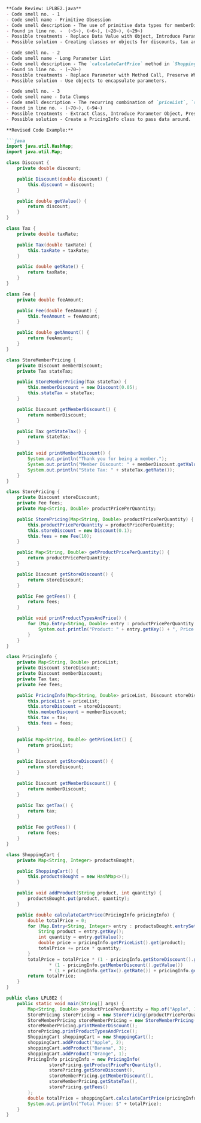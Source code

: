 ```markdown
**Code Review: LPLBE2.java**
- Code smell no. - 1
- Code smell name - Primitive Obsession
- Code smell description - The use of primitive data types for memberDiscount, stateTax, storeDiscount, and fees in the code rather than creating objects that better represent the concepts they encapsulate.
- Found in line no. -  (~5~), (~6~), (~28~), (~29~)
- Possible treatments - Replace Data Value with Object, Introduce Parameter Object or Preserve Whole Object, Replace Type Code with Class, Replace Type Code with Subclasses or Replace Type Code with State/Strategy.
- Possible solution - Creating classes or objects for discounts, tax and fees can improve code readability and maintainability.

- Code smell no. - 2
- Code smell name - Long Parameter List
- Code smell description - The `calculateCartPrice` method in `ShoppingCartBad` takes five parameters, which is considered excessive and can lead to errors and confusion.
- Found in line no. - (~70~)
- Possible treatments - Replace Parameter with Method Call, Preserve Whole Object, Introduce Parameter Object.
- Possible solution - Use objects to encapsulate parameters.

- Code smell no. - 3
- Code smell name - Data Clumps
- Code smell description - The recurring combination of `priceList`, `storeDiscount`, `memberDiscount`, `tax`, and `fees` suggests that these could be bundled into an object.
- Found in line no. - (~70~), (~94~)
- Possible treatments - Extract Class, Introduce Parameter Object, Preserve Whole Object.
- Possible solution - Create a PricingInfo class to pass data around.

**Revised Code Example:**

```java
import java.util.HashMap;
import java.util.Map;

class Discount {
    private double discount;

    public Discount(double discount) {
        this.discount = discount;
    }

    public double getValue() {
        return discount;
    }
}

class Tax {
    private double taxRate;

    public Tax(double taxRate) {
        this.taxRate = taxRate;
    }

    public double getRate() {
        return taxRate;
    }
}

class Fee {
    private double feeAmount;

    public Fee(double feeAmount) {
        this.feeAmount = feeAmount;
    }

    public double getAmount() {
        return feeAmount;
    }
}

class StoreMemberPricing {
    private Discount memberDiscount;
    private Tax stateTax;

    public StoreMemberPricing(Tax stateTax) {
        this.memberDiscount = new Discount(0.05);
        this.stateTax = stateTax;
    }

    public Discount getMemberDiscount() {
        return memberDiscount;
    }

    public Tax getStateTax() {
        return stateTax;
    }

    public void printMemberDiscount() {
        System.out.println("Thank you for being a member.");
        System.out.println("Member Discount: " + memberDiscount.getValue());
        System.out.println("State Tax: " + stateTax.getRate());
    }
}

class StorePricing {
    private Discount storeDiscount;
    private Fee fees;
    private Map<String, Double> productPricePerQuantity;

    public StorePricing(Map<String, Double> productPricePerQuantity) {
        this.productPricePerQuantity = productPricePerQuantity;
        this.storeDiscount = new Discount(0.1);
        this.fees = new Fee(10);
    }

    public Map<String, Double> getProductPricePerQuantity() {
        return productPricePerQuantity;
    }

    public Discount getStoreDiscount() {
        return storeDiscount;
    }

    public Fee getFees() {
        return fees;
    }

    public void printProductTypesAndPrice() {
        for (Map.Entry<String, Double> entry : productPricePerQuantity.entrySet()) {
            System.out.println("Product: " + entry.getKey() + ", Price: " + entry.getValue());
        }
    }
}

class PricingInfo {
    private Map<String, Double> priceList;
    private Discount storeDiscount;
    private Discount memberDiscount;
    private Tax tax;
    private Fee fees;

    public PricingInfo(Map<String, Double> priceList, Discount storeDiscount, Discount memberDiscount, Tax tax, Fee fees) {
        this.priceList = priceList;
        this.storeDiscount = storeDiscount;
        this.memberDiscount = memberDiscount;
        this.tax = tax;
        this.fees = fees;
    }

    public Map<String, Double> getPriceList() {
        return priceList;
    }

    public Discount getStoreDiscount() {
        return storeDiscount;
    }

    public Discount getMemberDiscount() {
        return memberDiscount;
    }

    public Tax getTax() {
        return tax;
    }

    public Fee getFees() {
        return fees;
    }
}

class ShoppingCart {
    private Map<String, Integer> productsBought;

    public ShoppingCart() {
        this.productsBought = new HashMap<>();
    }

    public void addProduct(String product, int quantity) {
        productsBought.put(product, quantity);
    }

    public double calculateCartPrice(PricingInfo pricingInfo) {
        double totalPrice = 0;
        for (Map.Entry<String, Integer> entry : productsBought.entrySet()) {
            String product = entry.getKey();
            int quantity = entry.getValue();
            double price = pricingInfo.getPriceList().get(product);
            totalPrice += price * quantity;
        }
        totalPrice = totalPrice * (1 - pricingInfo.getStoreDiscount().getValue())
                * (1 - pricingInfo.getMemberDiscount().getValue())
                * (1 + pricingInfo.getTax().getRate()) + pricingInfo.getFees().getAmount();
        return totalPrice;
    }
}

public class LPLBE2 {
    public static void main(String[] args) {
        Map<String, Double> productPricePerQuantity = Map.of("Apple", 1.0, "Banana", 0.5, "Orange", 1.5);
        StorePricing storePricing = new StorePricing(productPricePerQuantity);
        StoreMemberPricing storeMemberPricing = new StoreMemberPricing(new Tax(0.1));
        storeMemberPricing.printMemberDiscount();
        storePricing.printProductTypesAndPrice();
        ShoppingCart shoppingCart = new ShoppingCart();
        shoppingCart.addProduct("Apple", 2);
        shoppingCart.addProduct("Banana", 3);
        shoppingCart.addProduct("Orange", 1);
        PricingInfo pricingInfo = new PricingInfo(
                storePricing.getProductPricePerQuantity(),
                storePricing.getStoreDiscount(),
                storeMemberPricing.getMemberDiscount(),
                storeMemberPricing.getStateTax(),
                storePricing.getFees()
        );
        double totalPrice = shoppingCart.calculateCartPrice(pricingInfo);
        System.out.println("Total Price: $" + totalPrice);
    }
}
```
```